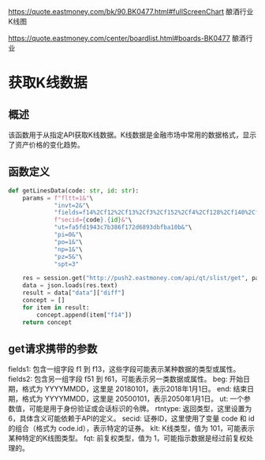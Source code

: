 https://quote.eastmoney.com/bk/90.BK0477.html#fullScreenChart
酿酒行业K线图

https://quote.eastmoney.com/center/boardlist.html#boards-BK0477
酿酒行业

# 获取K线数据

## 概述

该函数用于从指定API获取K线数据。K线数据是金融市场中常用的数据格式，显示了资产价格的变化趋势。

## 函数定义

```python
def getLinesData(code: str, id: str):
    params = f"fltt=1&"\
             "invt=2&"\
             "fields=f14%2Cf12%2Cf13%2Cf3%2Cf152%2Cf4%2Cf128%2Cf140%2Cf141&"\
             f"secid={code}.{id}&"\
             "ut=fa5fd1943c7b386f172d6893dbfba10b&"\
             "pi=0&"\
             "po=1&"\
             "np=1&"\
             "pz=5&"\
             "spt=3"

    res = session.get("http://push2.eastmoney.com/api/qt/slist/get", params=params)
    data = json.loads(res.text)
    result = data["data"]["diff"]
    concept = []
    for item in result:
        concept.append(item["f14"])
    return concept


```

## get请求携带的参数
fields1: 包含一组字段 f1 到 f13，这些字段可能表示某种数据的类型或属性。
fields2: 包含另一组字段 f51 到 f61，可能表示另一类数据或属性。
beg: 开始日期，格式为 YYYYMMDD，这里是 20180101，表示2018年1月1日。
end: 结束日期，格式为 YYYYMMDD，这里是 20500101，表示2050年1月1日。
ut: 一个参数值，可能是用于身份验证或会话标识的令牌。
rtntype: 返回类型，这里设置为 6，具体含义可能依赖于API的定义。
secid: 证券ID，这里使用了变量 code 和 id 的组合（格式为 code.id），表示特定的证券。
klt: K线类型，值为 101，可能表示某种特定的K线图类型。
fqt: 前复权类型，值为 1，可能指示数据是经过前复权处理的。
